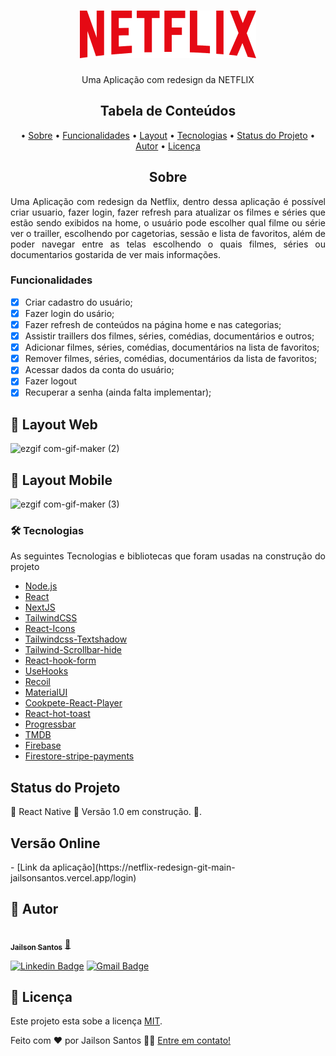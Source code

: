 <h1 align="center">
  <img alt="Netflix-Redesign" title="#Netflix-Redesign" src="./src/assets/logo.png" />
</h1>

<p align="center">Uma Aplicação com redesign da NETFLIX</p>

<h2 align="center">Tabela de Conteúdos</h2>
<p align="center">
  • <a href="#sobre">Sobre</a>
  • <a href="#funcionalidades">Funcionalidades</a>
  • <a href="#layout">Layout</a>
  • <a href="#tecnologias">Tecnologias</a> 
  • <a href="#status">Status do Projeto</a> 
  • <a href="#autor">Autor</a>
  • <a href="#licenca">Licença</a>
</p>

<h2 align="center" id="sobre">Sobre</h2>
<p align="justify">Uma Aplicação com redesign da Netflix, dentro dessa aplicação é possível criar usuario, fazer login, fazer refresh para atualizar os filmes e séries que estão sendo exibidos na home, o usuário pode escolher qual filme ou série ver o trailler, escolhendo por cagetorias, sessão e lista de favoritos, além de poder navegar entre as telas escolhendo o quais filmes, séries ou documentarios gostarida de ver mais informações.</p>

<h3 align="left" id="funcionalidades">Funcionalidades</h3>

- [x] Criar cadastro do usuário;
- [x] Fazer login do usário;
- [x] Fazer refresh de conteúdos na página home e nas categorias;
- [x] Assistir traillers dos filmes, séries, comédias, documentários e outros;
- [x] Adicionar filmes, séries, comédias, documentários na lista de favoritos;
- [x] Remover filmes, séries, comédias, documentários da lista de favoritos;
- [x] Acessar dados da conta do usuário;
- [x] Fazer logout
- [x] Recuperar a senha (ainda falta implementar);

<h2 align="left" id="layout">🎨 Layout Web</h2>

![ezgif com-gif-maker (2)](https://user-images.githubusercontent.com/11697713/222148187-7d141c17-376f-4c4a-b488-3c26367606cc.gif)

<h2 align="left" id="layout">🎨 Layout Mobile</h2>

![ezgif com-gif-maker (3)](https://user-images.githubusercontent.com/11697713/222148437-379098a3-9632-4f4d-a268-ae4bd36b1844.gif)

<h3 align="left" id="tecnologias">🛠 Tecnologias</h3>
<p align="justify">As seguintes Tecnologias e bibliotecas que foram usadas na construção do projeto</p>

- [Node.js](https://nodejs.org/en/)
- [React](https://pt-br.reactjs.org/)
- [NextJS](https://nextjs.org/docs/getting-started)
- [TailwindCSS](https://tailwindcss.com/docs/guides/nextjs)
- [React-Icons](https://react-icons.github.io/react-icons/)
- [Tailwindcss-Textshadow](https://www.npmjs.com/package/tailwindcss-textshadow)
- [Tailwind-Scrollbar-hide](https://www.npmjs.com/package/tailwind-scrollbar-hide)
- [React-hook-form](https://react-hook-form.com/)
- [UseHooks](https://usehooks.com/)
- [Recoil](https://recoiljs.org/)
- [MaterialUI](https://mui.com/material-ui/getting-started/installation/)
- [Cookpete-React-Player](https://github.com/cookpete/react-player)
- [React-hot-toast](https://www.npmjs.com/package/react-hot-toast)
- [Progressbar](https://www.npmjs.com/package/nextjs-progressbar)
- [TMDB](https://www.themoviedb.org/?language=pt-BR)
- [Firebase](https://firebase.google.com/docs/auth/web/password-auth?authuser=0&hl=pt-br)
- [Firestore-stripe-payments](https://www.npmjs.com/package/@stripe/firestore-stripe-payments)

<h2 align="left" id="status">Status do Projeto</h2>
<p align="left"> 🚧  React Native 🚀 Versão 1.0 em construção.  🚧.</p>


<h2 align="left" id="status">Versão Online</h2>
- [Link da aplicação](https://netflix-redesign-git-main-jailsonsantos.vercel.app/login)

<h2 align="left" id="autor">🦸 Autor</h2>
<a href="https://github.com/JailsonSantos">
 <img style="border-radius: 50%;" src="https://avatars.githubusercontent.com/u/11697713?s=96&v=4" width="100px;" alt=""/>
 <br />
 <sub><b>Jailson Santos</b></sub></a> <a href="https://www.linkedin.com/in/jailson-santos-726395104/" title="Jailson Santos">🚀</a>
 <br />

[![Linkedin Badge](https://img.shields.io/badge/-Jailson-blue?style=flat-square&logo=Linkedin&logoColor=white&link=https://www.linkedin.com/in/jailson-santos-726395104/)](https://www.linkedin.com/in/jailson-santos-726395104/) 
[![Gmail Badge](https://img.shields.io/badge/-jailson.ads007@gmail.com-c14438?style=flat-square&logo=Gmail&logoColor=white&link=mailto:jailson.ads007@gmail.com)](mailto:jailson.ads007@gmail.com)


<h2 align="left" id="licenca">📝 Licença</h2>

Este projeto esta sobe a licença [MIT](./LICENSE).

Feito com ❤️ por Jailson Santos 👋🏽 [Entre em contato!](https://www.linkedin.com/in/jailson-santos-726395104/)